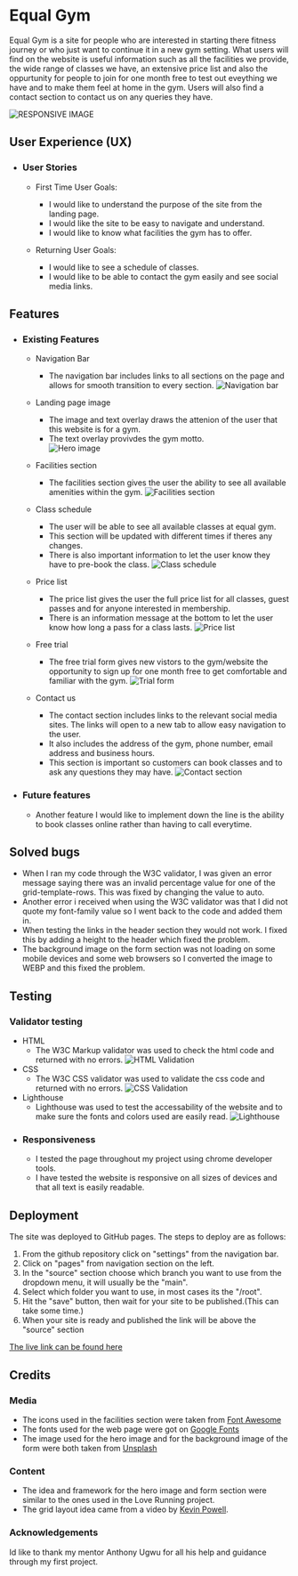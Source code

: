 # Equal Gym
Equal Gym is a site for people who are interested in starting there fitness journey or who just want to continue it in a new gym setting. What users will find on the website is useful information such as all the facilities we provide, the wide range of classes we have, an extensive price list and also the oppurtunity for people to join for one month free to test out eveything we have and to make them feel at home in the gym. Users will also find a contact section to contact us on any queries they have.

![RESPONSIVE IMAGE](/assets/images/responsiveness.jpg)

## User Experience (UX)

* ### User Stories
    * First Time User Goals:

        * I would like to understand the purpose of the site from the landing page.
        * I would like the site to be easy to navigate and understand.
        * I would like to know what facilities the gym has to offer.

    * Returning User Goals:

        * I would like to see a schedule of classes.
        * I would like to be able to contact the gym easily and see social media links.


## Features

* ### Existing Features

    * Navigation Bar
        * The navigation bar includes links to all sections on the page and allows for smooth transition to every section.
        ![Navigation bar](/assets/images/nav-bar.jpg)

    * Landing page image
        * The image and text overlay draws the attenion of the user that this website is for a gym.  
        * The text overlay provivdes the gym motto.  
        ![Hero image](/assets/images/hero-image.jpg) 

    * Facilities section 
        * The facilities section gives the user the ability to see all available amenities within the gym.
        ![Facilities section](/assets/images/facilities.jpg)

    * Class schedule
        * The user will be able to see all available classes at equal gym.
        * This section will be updated with different times if theres any changes.
        * There is also important information to let the user know they have to pre-book the class.
        ![Class schedule](/assets/images/classes.jpg)

    * Price list
        * The price list gives the user the full price list for all classes, guest passes and for anyone interested in membership.
        * There is an information message at the bottom to let the user know how long a pass for a class lasts.
        ![Price list](/assets/images/price-list.jpg)

    * Free trial
        * The free trial form gives new vistors to the gym/website the opportunity to sign up for one month free to get comfortable and familiar with the gym.
        ![Trial form](/assets/images/free-trial.jpg)

    * Contact us
        * The contact section includes links to the relevant social media sites. The links will open to a new tab to allow easy navigation to the user.
        * It also includes the address of the gym, phone number, email address and business hours. 
        * This section is important so customers can book classes and to ask any questions they may have.
        ![Contact section](/assets/images/contact-us.jpg) 

*   ### Future features

    * Another feature I would like to implement down the line is the ability to book classes online rather than having to call everytime.

## Solved bugs  
* When I ran my code through the W3C validator, I was given an error message saying there was an invalid percentage value for one of the grid-template-rows. This was fixed by changing the value to auto.
* Another error i received when using the W3C validator was that I did not quote my font-family value so I went back to the code and added them in.
* When testing the links in the header section they would not work. I fixed this by adding a height to the header which fixed the problem.
* The background image on the form section was not loading on some mobile devices and some web browsers so I converted the image to WEBP and this fixed the problem. 

## Testing
### Validator testing
* HTML
    * The W3C Markup validator was used to check the html code and returned with no errors.
    ![HTML Validation](/assets/images/html-validation.jpg) 
* CSS
    * The W3C CSS validator was used to validate the css code and returned with no errors.
    ![CSS Validation](/assets/images/css-validation.jpg) 
* Lighthouse 
    * Lighthouse was used to test the accessability of the website and to make sure the fonts and colors used are easily read.
    ![Lighthouse](/assets/images/lighthouse.jpg) 
* ### Responsiveness 
    * I tested the page throughout my project using chrome developer tools.
    * I have tested the website is responsive on all sizes of devices and that all text is easily readable.

## Deployment
The site was deployed to GitHub pages. The steps to deploy are as follows:
1. From the github repository click on "settings" from the navigation bar.
2. Click on "pages" from navigation section on the left.
3. In the "source" section choose which branch you want to use from the dropdown menu, it will usually be the "main".
4. Select which folder you want to use, in most cases its the "/root".
5. Hit the "save" button, then wait for your site to be published.(This can take some time.)
6. When your site is ready and published the link will be above the "source" section

[The live link can be found here](https://conor-b1995.github.io/p1-equal-gym/)

## Credits
### Media
* The icons used in the facilities section were taken from [Font Awesome](https://fontawesome.com/)
* The fonts used for the web page were got on [Google Fonts](https://fonts.google.com/)
* The image used for the hero image and for the background image of the form were both taken from [Unsplash](https://unsplash.com/)
### Content
* The idea and framework for the hero image and form section were similar to the ones used in the Love Running project.
* The grid layout idea came from a video by [Kevin Powell](https://www.youtube.com/user/KepowOb?app=desktop).

### Acknowledgements 
Id like to thank my mentor Anthony Ugwu for all his help and guidance through my first project.